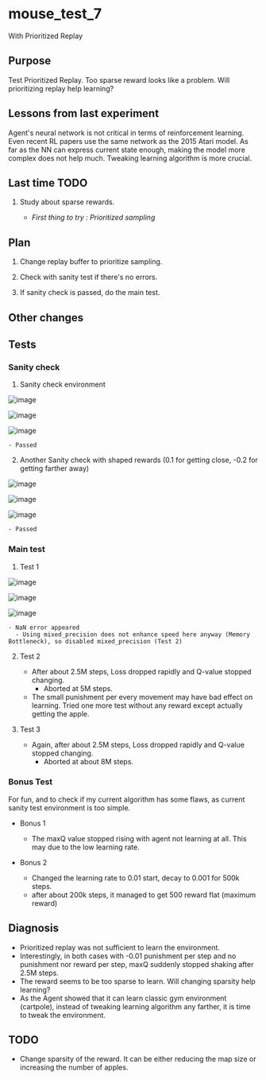 # mouse_test_7

 With Prioritized Replay

## Purpose

 Test Prioritized Replay. Too sparse reward looks like a problem. Will prioritizing replay help learning?

## Lessons from last experiment

Agent's neural network is not critical in terms of reinforcement learning. Even recent RL papers use the same network as the 2015 Atari model. As far as the NN can express current state enough, making the model more complex does not help much. Tweaking learning algorithm is more crucial.

## Last time TODO

1. Study about sparse rewards.

    - *First thing to try : Prioritized sampling*

## Plan

1. Change replay buffer to prioritize sampling.

2. Check with sanity test if there's no errors.

3. If sanity check is passed, do the main test.

## Other changes

## Tests

### Sanity check

1. Sanity check environment

![image](https://user-images.githubusercontent.com/45917844/91637321-a0847d80-ea42-11ea-9e67-c8e2db18b65c.png)

![image](https://user-images.githubusercontent.com/45917844/91637325-a7ab8b80-ea42-11ea-8753-ee9c2005e48d.png)

![image](https://user-images.githubusercontent.com/45917844/91637333-ae3a0300-ea42-11ea-967e-3436fa67f4ed.png)

    - Passed

2. Another Sanity check with shaped rewards (0.1 for getting close, -0.2 for getting farther away)

![image](https://user-images.githubusercontent.com/45917844/91637370-e5a8af80-ea42-11ea-9117-26097712332c.png)

![image](https://user-images.githubusercontent.com/45917844/91637376-eb9e9080-ea42-11ea-9ebe-1dca0a742509.png)

![image](https://user-images.githubusercontent.com/45917844/91637381-f35e3500-ea42-11ea-931d-08f632086ada.png)

    - Passed

### Main test

1. Test 1

![image](https://user-images.githubusercontent.com/45917844/91637538-3076f700-ea44-11ea-8c01-bc6c1b75219a.png)

![image](https://user-images.githubusercontent.com/45917844/91637542-3967c880-ea44-11ea-915b-64dcebce5cc1.png)

![image](https://user-images.githubusercontent.com/45917844/91637547-408ed680-ea44-11ea-9a3f-0026c8b38a63.png)

    - NaN error appeared
      - Using mixed_precision does not enhance speed here anyway (Memory Bottleneck), so disabled mixed_precision (Test 2)

2. Test 2

    - After about 2.5M steps, Loss dropped rapidly and Q-value stopped changing.
      - Aborted at 5M steps.
    - The small punishment per every movement may have bad effect on learning. Tried one more test without any reward except actually getting the apple.

3. Test 3

    - Again, after about 2.5M steps, Loss dropped rapidly and Q-value stopped changing.
      - Aborted at about 8M steps.

### Bonus Test

For fun, and to check if my current algorithm has some flaws, as current sanity test environment is too simple.

- Bonus 1
  - The maxQ value stopped rising with agent not learning at all. This may due to the low learning rate.

- Bonus 2
  - Changed the learning rate to 0.01 start, decay to 0.001 for 500k steps.
  - after about 200k steps, it managed to get 500 reward flat (maximum reward)

## Diagnosis

- Prioritized replay was not sufficient to learn the environment.
- Interestingly, in both cases with -0.01 punishment per step and no punishment nor reward per step, maxQ suddenly stopped shaking after 2.5M steps.
- The reward seems to be too sparse to learn. Will changing sparsity help learning?
- As the Agent showed that it can learn classic gym environment (cartpole), instead of tweaking learning algorithm any farther, it is time to tweak the environment.

## TODO

- Change sparsity of the reward. It can be either reducing the map size or increasing the number of apples.
